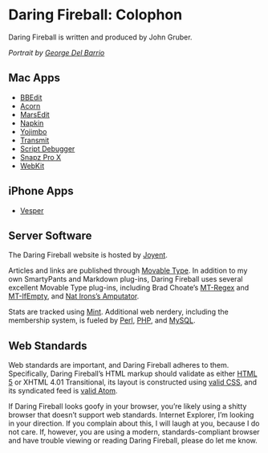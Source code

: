 # Daring Fireball: Colophon

Daring Fireball is written and produced by John Gruber.

  
*Portrait by [George Del Barrio]*

## Mac Apps

-   [BBEdit]
-   [Acorn]
-   [MarsEdit]
-   [Napkin]
-   [Yojimbo]
-   [Transmit]
-   [Script Debugger]
-   [Snapz Pro X]
-   [WebKit]

## iPhone Apps

-   [Vesper]

## Server Software

The Daring Fireball website is hosted by [Joyent].

Articles and links are published through [Movable Type]. In addition to my own SmartyPants and Markdown plug-ins, Daring Fireball uses several excellent Movable Type plug-ins, including Brad Choate’s [MT-Regex] and [MT-IfEmpty], and [Nat Irons’s Amputator].

Stats are tracked using [Mint]. Additional web nerdery, including the membership system, is fueled by [Perl], [PHP], and [MySQL].

## Web Standards

Web standards are important, and Daring Fireball adheres to them. Specifically, Daring Fireball’s HTML markup should validate as either [HTML 5] or XHTML 4.01 Transitional, its layout is constructed using [valid CSS], and its syndicated feed is [valid Atom].

If Daring Fireball looks goofy in your browser, you’re likely using a shitty browser that doesn’t support web standards. Internet Explorer, I’m looking in your direction. If you complain about this, I will laugh at you, because I do not care. If, however, you are using a modern, standards-compliant browser and have trouble viewing or reading Daring Fireball, please do let me know.

  [George Del Barrio]: http://superbiate.com/inquiries/
  [BBEdit]: http://www.barebones.com/products/bbedit/
  [Acorn]: http://www.flyingmeat.com/acorn/
  [MarsEdit]: http://www.red-sweater.com/marsedit/
  [Napkin]: http://aged-and-distilled.com/napkin/
  [Yojimbo]: http://www.barebones.com/products/Yojimbo/
  [Transmit]: http://www.panic.com/transmit/
  [Script Debugger]: http://latenightsw.com/sd4/index.html
  [Snapz Pro X]: http://www.ambrosiasw.com/utilities/snapzprox/
  [WebKit]: http://nightly.webkit.org/
  [Vesper]: http://vesperapp.co/
  [Joyent]: http://joyent.com/
  [Movable Type]: http://movabletype.org/
  [MT-Regex]: http://bradchoate.com/weblog/2003/06/24/regular-expressions
  [MT-IfEmpty]: http://bradchoate.com/weblog/2004/10/20/mtifempty
  [Nat Irons’s Amputator]: http://bumppo.net/projects/amputator/
  [Mint]: http://haveamint.com/
  [Perl]: http://perl.org/
  [PHP]: http://www.php.net/
  [MySQL]: http://www.mysql.com/
  [HTML 5]: http://www.whatwg.org/specs/web-apps/current-work/
  [valid CSS]: http://jigsaw.w3.org/css-validator/validator?uri=http://daringfireball.net/css/fireball_screen.css
  [valid Atom]: http://feedvalidator.org/check?url=http%3A%2F%2Fdaringfireball.net%2Findex.xml
